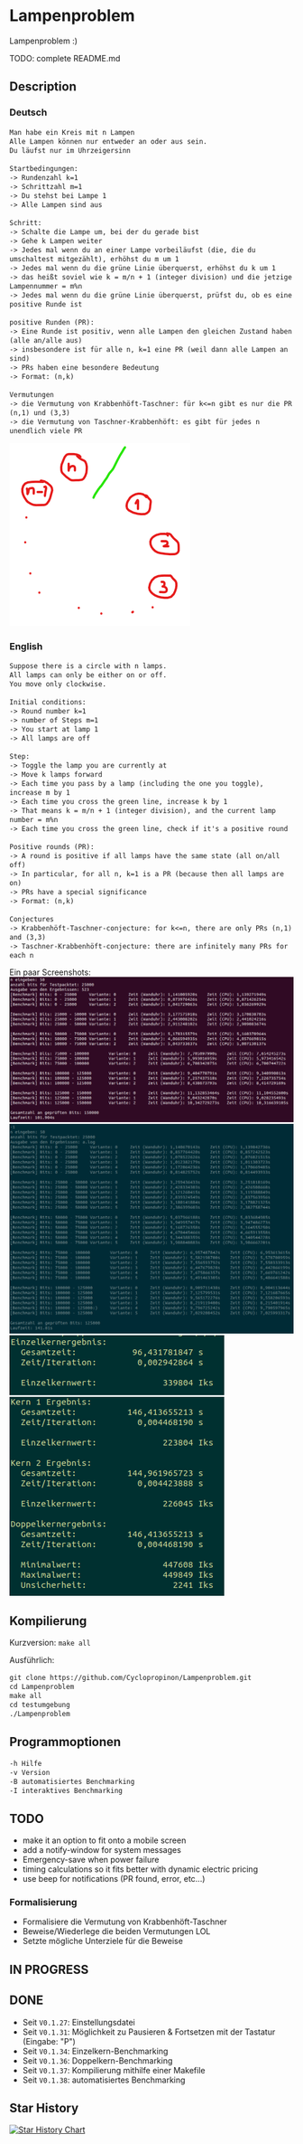 # Lampenproblem
Lampenproblem :)

TODO: complete README.md

## Description
### Deutsch
```
Man habe ein Kreis mit n Lampen
Alle Lampen können nur entweder an oder aus sein.
Du läufst nur im Uhrzeigersinn

Startbedingungen:
-> Rundenzahl k=1
-> Schrittzahl m=1
-> Du stehst bei Lampe 1
-> Alle Lampen sind aus

Schritt:
-> Schalte die Lampe um, bei der du gerade bist
-> Gehe k Lampen weiter
-> Jedes mal wenn du an einer Lampe vorbeiläufst (die, die du umschaltest mitgezählt), erhöhst du m um 1
-> Jedes mal wenn du die grüne Linie überquerst, erhöhst du k um 1
-> das heißt soviel wie k = m/n + 1 (integer division) und die jetzige Lampennummer = m%n
-> Jedes mal wenn du die grüne Linie überquerst, prüfst du, ob es eine positive Runde ist

positive Runden (PR):
-> Eine Runde ist positiv, wenn alle Lampen den gleichen Zustand haben (alle an/alle aus)
-> insbesondere ist für alle n, k=1 eine PR (weil dann alle Lampen an sind)
-> PRs haben eine besondere Bedeutung
-> Format: (n,k)

Vermutungen
-> die Vermutung von Krabbenhöft-Taschner: für k<=n gibt es nur die PR (n,1) und (3,3)
-> die Vermutung von Taschner-Krabbenhöft: es gibt für jedes n unendlich viele PR
```
![grafik](./readme/Lampenanordnung.png)

### English
```
Suppose there is a circle with n lamps.
All lamps can only be either on or off.
You move only clockwise.

Initial conditions:
-> Round number k=1
-> number of Steps m=1
-> You start at lamp 1
-> All lamps are off

Step:
-> Toggle the lamp you are currently at
-> Move k lamps forward
-> Each time you pass by a lamp (including the one you toggle), increase m by 1
-> Each time you cross the green line, increase k by 1
-> That means k = m/n + 1 (integer division), and the current lamp number = m%n
-> Each time you cross the green line, check if it's a positive round

Positive rounds (PR):
-> A round is positive if all lamps have the same state (all on/all off)
-> In particular, for all n, k=1 is a PR (because then all lamps are on)
-> PRs have a special significance
-> Format: (n,k)

Conjectures
-> Krabbenhöft-Taschner-conjecture: for k<=n, there are only PRs (n,1) and (3,3)
-> Taschner-Krabbenhöft-conjecture: there are infinitely many PRs for each n
```
Ein paar Screenshots:
![grafik](./readme/Screenshot%20from%202024-04-13%2023-43-39.png)
![grafik](./readme/Screenshot%20from%202024-04-14%2018-26-42.png)
![grafik](./readme/Screenshot%20from%202024-11-23%2014-10-27.png)
![grafik](./readme/Screenshot%20from%202024-11-23%2014-10-08.png)

## Kompilierung
Kurzversion: `make all`

Ausführlich:
```
git clone https://github.com/Cyclopropinon/Lampenproblem.git
cd Lampenproblem
make all
cd testumgebung
./Lampenproblem
```

## Programmoptionen
```
-h Hilfe
-v Version
-B automatisiertes Benchmarking
-I interaktives Benchmarking
```


## TODO
* make it an option to fit onto a mobile screen
* add a notify-window for system messages
* Emergency-save when power failure
* timing calculations so it fits better with dynamic electric pricing
* use beep for notifications (PR found, error, etc...)
### Formalisierung
* Formalisiere die Vermutung von Krabbenhöft-Taschner
* Beweise/Wiederlege die beiden Vermutungen LOL
* Setzte mögliche Unterziele für die Beweise
## IN PROGRESS
## DONE
* Seit `V0.1.27`: Einstellungsdatei
* Seit `V0.1.31`: Möglichkeit zu Pausieren & Fortsetzen mit der Tastatur (Eingabe: "P")
* Seit `V0.1.34`: Einzelkern-Benchmarking
* Seit `V0.1.36`: Doppelkern-Benchmarking
* Seit `V0.1.37`: Kompilierung mithilfe einer Makefile
* Seit `V0.1.38`: automatisiertes Benchmarking

## Star History

<a href="https://star-history.com/#Cyclopropinon/Lampenproblem&Date">
 <picture>
   <source media="(prefers-color-scheme: dark)" srcset="https://api.star-history.com/svg?repos=Cyclopropinon/Lampenproblem&type=Date&theme=dark" />
   <source media="(prefers-color-scheme: light)" srcset="https://api.star-history.com/svg?repos=Cyclopropinon/Lampenproblem&type=Date" />
   <img alt="Star History Chart" src="https://api.star-history.com/svg?repos=Cyclopropinon/Lampenproblem&type=Date" />
 </picture>
</a>

